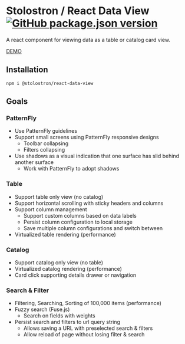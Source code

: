 # Stolostron / React Data View [![GitHub package.json version](https://img.shields.io/github/package-json/v/stolostron/react-data-view)](https://www.npmjs.com/package/@stolostron/react-data-view)

A react component for viewing data as a table or catalog card view.

[DEMO](https://stolostron.github.io/react-data-view/)

## Installation

```
npm i @stolostron/react-data-view
```

## Goals

### PatternFly

- Use PatternFly guidelines
- Support small screens using PatternFly responsive designs
  - Toolbar collapsing
  - Filters collapsing
- Use shadows as a visual indication that one surface has slid behind another surface
  - Work with PatternFly to adopt shadows

### Table

- Support table only view (no catalog)
- Support horizontal scrolling with sticky headers and columns
- Support column management
  - Support custom columns based on data labels
  - Persist column configuration to local storage
  - Save multiple column configurations and switch between
- Virtualized table rendering (performance)

### Catalog

- Support catalog only view (no table)
- Virtualized catalog rendering (performance)
- Card click supporting details drawer or navigation

### Search & Filter

- Filtering, Searching, Sorting of 100,000 items (performance)
- Fuzzy search (Fuse.js)
  - Search on fields with weights
- Persist search and filters to url query string
  - Allows saving a URL with preselected search & filters
  - Allow reload of page without losing filter & search
